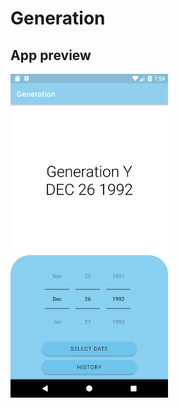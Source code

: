 # Generation
 
## App preview
<img src="https://github.com/Sambitrex/Generation/blob/master/app_preview/main%20activtity(portrait%20mode).png" alt="MainActivity(portrait)" style="max-width: 50%;">